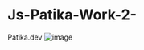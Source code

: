 # Js-Patika-Work-2-
Patika.dev
![image](https://user-images.githubusercontent.com/71225955/179940223-e2b98da2-aa53-42d5-b8d5-52e12a9016e6.png)
